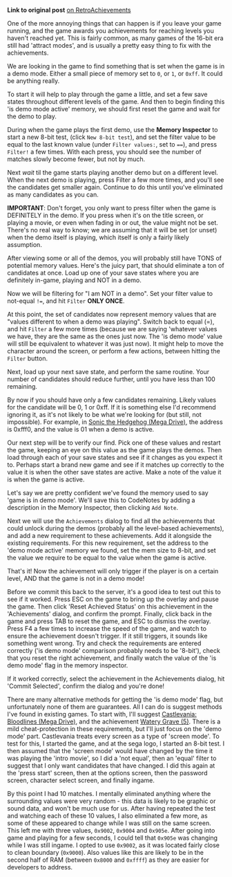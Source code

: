 **Link to original post** [on RetroAchievements](http://retroachievements.org/viewtopic.php?t=81)

One of the more annoying things that can happen is if you leave your game running, and the game awards you achievements for reaching levels you haven't reached yet. This is fairly common, as many games of the 16-bit era still had 'attract modes', and is usually a pretty easy thing to fix with the achievements.

We are looking in the game to find something that is set when the game is in a demo mode. Either a small piece of memory set to `0`, or `1`, or `0xff`. It could be anything really.

To start it will help to play through the game a little, and set a few save states throughout different levels of the game. And then to begin finding this 'is demo mode active' memory, we should first reset the game and wait for the demo to play.

During when the game plays the first demo, use the **Memory Inspector** to start a new 8-bit test, (click `New 8-bit test`), and set the filter value to be equal to the last known value (under `Filter values:`, set to `==`), and press `Filter!` a few times. With each press, you should see the number of matches slowly become fewer, but not by much.

Next _wait_ til the game starts playing another demo but on a different level. When the next demo is playing, press Filter a few more times, and you'll see the candidates get smaller again. Continue to do this until you've eliminated as many candidates as you can.

**IMPORTANT**: Don't forget, you only want to press filter when the game is DEFINITELY in the demo. If you press when it's on the title screen, or playing a movie, or even when fading in or out, the value might not be set. There's no real way to know; we are assuming that it will be set (or unset) when the demo itself is playing, which itself is only a fairly likely assumption.

After viewing some or all of the demos, you will probably still have TONS of potential memory values. Here's the juicy part, that should eliminate a ton of candidates at once. Load up one of your save states where you are definitely in-game, playing and NOT in a demo.

Now we will be filtering for "I am NOT in a demo". Set your filter value to not-equal `!=`, and hit `Filter` **ONLY ONCE**.

At this point, the set of candidates now represent memory values that are "values different to when a demo was playing". Switch back to equal (=), and hit `Filter` a few more times (because we are saying 'whatever values we have, they are the same as the ones just now. The 'is demo mode' value will still be equivalent to whatever it was just now). It might help to move the character around the screen, or perform a few actions, between hitting the `Filter` button.

Next, load up your next save state, and perform the same routine. Your number of candidates should reduce further, until you have less than 100 remaining.

By now if you should have only a few candidates remaining. Likely values for the candidate will be 0, 1 or 0xff. If it is something else I'd recommend ignoring it, as it's not likely to be what we're looking for (but still, not impossible). For example, in [Sonic the Hedgehog (Mega Drive)](http://retroachievements.org/Game/1), the address is 0xfff0, and the value is 01 when a demo is active.

Our next step will be to verify our find. Pick one of these values and restart the game, keeping an eye on this value as the game plays the demos. Then load through each of your save states and see if it changes as you expect it to. Perhaps start a brand new game and see if it matches up correctly to the value it is when the other save states are active. Make a note of the value it is when the game is active.

Let's say we are pretty confident we've found the memory used to say 'game is in demo mode'. We'll save this to CodeNotes by adding a description in the Memory Inspector, then clicking `Add Note`.

Next we will use the `Achievements` dialog to find all the achievements that could unlock during the demos (probably all the level-based achievements), and add a new requirement to these achievements. Add it alongside the existing requirements. For this new requirement, set the address to the 'demo mode active' memory we found, set the mem size to 8-bit, and set the value we require to be equal to the value when the game is active.

That's it! Now the achievement will only trigger if the player is on a certain level, AND that the game is not in a demo mode!

Before we commit this back to the server, it's a good idea to test out this to see if it worked. Press ESC on the game to bring up the overlay and pause the game. Then click 'Reset Achieved Status' on this achievement in the 'Achievements' dialog, and confirm the prompt. Finally, click back in the game and press TAB to reset the game, and ESC to dismiss the overlay. Press F4 a few times to increase the speed of the game, and watch to ensure the achievement doesn't trigger. If it still triggers, it sounds like something went wrong. Try and check the requirements are entered correctly ('is demo mode' comparison probably needs to be '8-bit'), check that you reset the right achievement, and finally watch the value of the 'is demo mode' flag in the memory inspector.

If it worked correctly, select the achievement in the Achievements dialog, hit 'Commit Selected', confirm the dialog and you're done!

There are many alternative methods for getting the 'is demo mode' flag, but unfortunately none of them are guarantees. All I can do is suggest methods I've found in existing games. To start with, I'll suggest [Castlevania: Bloodlines (Mega Drive)](http://retroachievements.org/Game/69), and the achievement [Watery Grave (5)](http://retroachievements.org/Achievement/209). There is a mild cheat-protection in these requirements, but I'll just focus on the 'demo mode' part. Castlevania treats every screen as a type of 'screen mode'. To test for this, I started the game, and at the sega logo, I started an 8-bit test. I then assumed that the 'screen mode' would have changed by the time it was playing the 'intro movie', so I did a 'not equal', then an 'equal' filter to suggest that I only want candidates that have changed. I did this again at the 'press start' screen, then at the options screen, then the password screen, character select screen, and finally ingame.

By this point I had 10 matches. I mentally eliminated anything where the surrounding values were very random - this data is likely to be graphic or sound data, and won't be much use for us. After having repeated the test and watching each of these 10 values, I also eliminated a few more, as some of these appeared to change while I was still on the same screen. This left me with three values, `0x9002`, `0x9004` and `0x905e`. After going into game and playing for a few seconds, I could tell that `0x905e` was changing while I was still ingame. I opted to use `0x9002`, as it was located fairly close to clean boundary (`0x9000`). Also values like this are likely to be in the second half of RAM (between `0x8000` and `0xffff`) as they are easier for developers to address.
